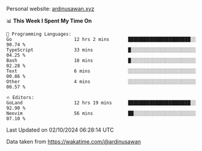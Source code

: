 Personal website: [ardinusawan.xyz](https://ardinusawan.xyz)

<!--START_SECTION:waka-->
📊 **This Week I Spent My Time On** 

```text
💬 Programming Languages: 
Go                       12 hrs 2 mins       ███████████████████████░░   90.74 % 
TypeScript               33 mins             █░░░░░░░░░░░░░░░░░░░░░░░░   04.25 % 
Bash                     18 mins             █░░░░░░░░░░░░░░░░░░░░░░░░   02.28 % 
Text                     6 mins              ░░░░░░░░░░░░░░░░░░░░░░░░░   00.86 % 
Other                    4 mins              ░░░░░░░░░░░░░░░░░░░░░░░░░   00.57 % 

🔥 Editors: 
GoLand                   12 hrs 19 mins      ███████████████████████░░   92.90 % 
Neovim                   56 mins             ██░░░░░░░░░░░░░░░░░░░░░░░   07.10 % 
```


 Last Updated on 02/10/2024 06:28:14 UTC
<!--END_SECTION:waka-->
Data taken from https://wakatime.com/@ardinusawan
